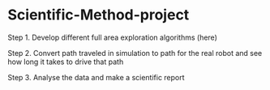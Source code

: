 # Scientific-Method-project

Step 1. Develop different full area exploration algorithms (here)

Step 2. Convert path traveled in simulation to path for the real robot and see how long it takes to drive that path

Step 3. Analyse the data and make a scientific report
